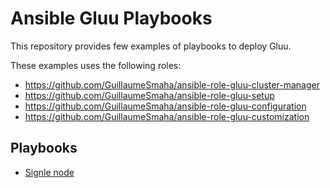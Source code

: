 Ansible Gluu Playbooks
==========

This repository provides few examples of playbooks to deploy Gluu.


These examples uses the following roles:

- https://github.com/GuillaumeSmaha/ansible-role-gluu-cluster-manager
- https://github.com/GuillaumeSmaha/ansible-role-gluu-setup
- https://github.com/GuillaumeSmaha/ansible-role-gluu-configuration
- https://github.com/GuillaumeSmaha/ansible-role-gluu-customization



Playbooks
-------

- [Signle node](./simple)